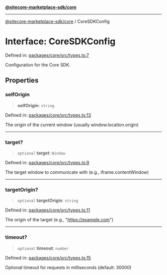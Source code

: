 [**@sitecore-marketplace-sdk/core**](../README.md)

***

[@sitecore-marketplace-sdk/core](../README.md) / CoreSDKConfig

# Interface: CoreSDKConfig

Defined in: [packages/core/src/types.ts:7](https://github.com/Sitecore/marketplace-sdk/blob/main/packages/core/src/types.ts#L7)

Configuration for the Core SDK.

## Properties

### selfOrigin

> **selfOrigin**: `string`

Defined in: [packages/core/src/types.ts:13](https://github.com/Sitecore/marketplace-sdk/blob/main/packages/core/src/types.ts#L13)

The origin of the current window (usually window.location.origin)

***

### target?

> `optional` **target**: `Window`

Defined in: [packages/core/src/types.ts:9](https://github.com/Sitecore/marketplace-sdk/blob/main/packages/core/src/types.ts#L9)

The target window to communicate with (e.g., iframe.contentWindow)

***

### targetOrigin?

> `optional` **targetOrigin**: `string`

Defined in: [packages/core/src/types.ts:11](https://github.com/Sitecore/marketplace-sdk/blob/main/packages/core/src/types.ts#L11)

The origin of the target (e.g., "https://example.com")

***

### timeout?

> `optional` **timeout**: `number`

Defined in: [packages/core/src/types.ts:15](https://github.com/Sitecore/marketplace-sdk/blob/main/packages/core/src/types.ts#L15)

Optional timeout for requests in milliseconds (default: 30000)
